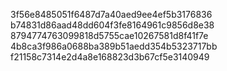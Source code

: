 3f56e8485051f6487d7a40aed9ee4ef5b3176836
b74831d86aad48dd604f3fe8164961c9856d8e38
8794774763099818d5755cae10267581d8f41f7e
4b8ca3f986a0688ba389b51aedd354b5323717bb
f21158c7314e2d4a8e168823d3b67cf5e3140949
